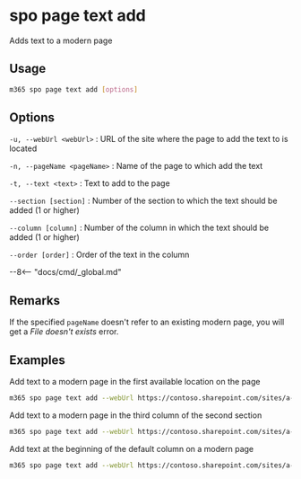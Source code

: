 # spo page text add

Adds text to a modern page

## Usage

```sh
m365 spo page text add [options]
```

## Options

`-u, --webUrl <webUrl>`
: URL of the site where the page to add the text to is located

`-n, --pageName <pageName>`
: Name of the page to which add the text

`-t, --text <text>`
: Text to add to the page

`--section [section]`
: Number of the section to which the text should be added (1 or higher)

`--column [column]`
: Number of the column in which the text should be added (1 or higher)

`--order [order]`
: Order of the text in the column

--8<-- "docs/cmd/_global.md"

## Remarks

If the specified `pageName` doesn't refer to an existing modern page, you will get a _File doesn't exists_ error.

## Examples

Add text to a modern page in the first available location on the page

```sh
m365 spo page text add --webUrl https://contoso.sharepoint.com/sites/a-team --pageName page.aspx --text 'Hello world'
```

Add text to a modern page in the third column of the second section

```sh
m365 spo page text add --webUrl https://contoso.sharepoint.com/sites/a-team --pageName page.aspx --text 'Hello world' --section 2 --column 3
```

Add text at the beginning of the default column on a modern page

```sh
m365 spo page text add --webUrl https://contoso.sharepoint.com/sites/a-team --pageName page.aspx --text 'Hello world' --order 1
```
